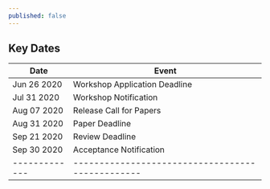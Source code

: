 ```yaml
---
published: false
---
```


<h2 class="text-center pt-3 pb-5">Key Dates</h2>

<div class="table-sm table-hover d-flex justify-content-center" markdown="1">

| Date        | Event                                          |
|-------------|------------------------------------------------|
| Jun 26 2020 | Workshop Application Deadline                  |
| Jul 31 2020 | Workshop Notification                          |
| Aug 07 2020 | Release Call for Papers                        |
| Aug 31 2020 | Paper Deadline                                 |
| Sep 21 2020 | Review Deadline                                |
| Sep 30 2020 | Acceptance Notification                        |
|-------------|------------------------------------------------|


</div>